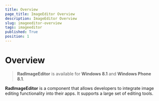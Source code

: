 ```yaml
---
title: Overview
page_title: ImageEditor Overview
description: ImageEditor Overview
slug: imageeditor-overview
tags: imageeditor
published: True
position: 1
---
```


# Overview

> **RadImageEditor** is available for **Windows 8.1** and **Windows Phone 8.1**.

**RadImageEditor** is a component that allows developers to integrate image editing functionality into their apps. It supports a large set of editing tools.